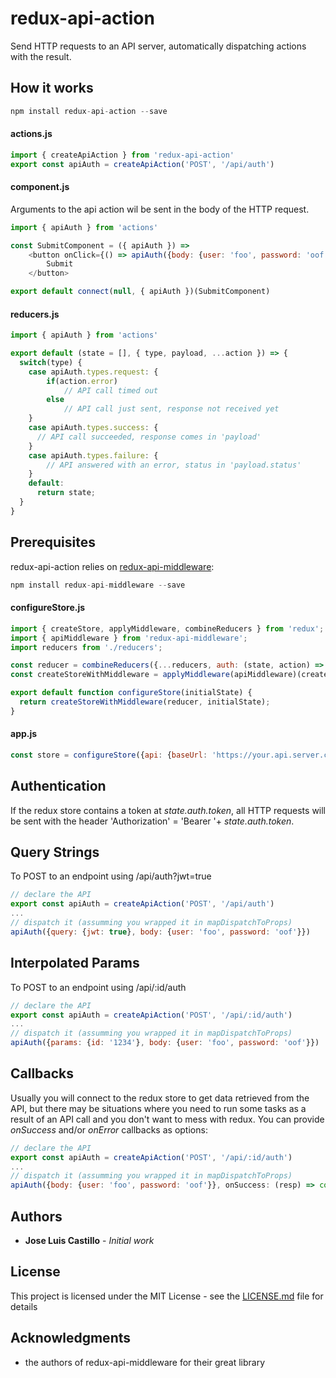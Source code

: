 # redux-api-action

Send HTTP requests to an API server, automatically dispatching actions with the result.


## How it works
```js
npm install redux-api-action --save
```

#### actions.js

```js
import { createApiAction } from 'redux-api-action'
export const apiAuth = createApiAction('POST', '/api/auth')
```

#### component.js
Arguments to the api action wil be sent in the body of the HTTP request.
```js
import { apiAuth } from 'actions'

const SubmitComponent = ({ apiAuth }) =>
    <button onClick={() => apiAuth({body: {user: 'foo', password: 'oof'}})}>
        Submit
    </button>

export default connect(null, { apiAuth })(SubmitComponent)
```

#### reducers.js
```js
import { apiAuth } from 'actions'

export default (state = [], { type, payload, ...action }) => {
  switch(type) {
    case apiAuth.types.request: {
        if(action.error)
            // API call timed out
        else
            // API call just sent, response not received yet
    }
    case apiAuth.types.success: {
      // API call succeeded, response comes in 'payload'
    }
    case apiAuth.types.failure: {
        // API answered with an error, status in 'payload.status'
    }
    default:
      return state;
  }
}
```
 
## Prerequisites

redux-api-action relies on  [redux-api-middleware](https://github.com/agraboso/redux-api-middleware):

```js
npm install redux-api-middleware --save

```

#### configureStore.js

```js
import { createStore, applyMiddleware, combineReducers } from 'redux';
import { apiMiddleware } from 'redux-api-middleware';
import reducers from './reducers';

const reducer = combineReducers({...reducers, auth: (state, action) => state});
const createStoreWithMiddleware = applyMiddleware(apiMiddleware)(createStore);

export default function configureStore(initialState) {
  return createStoreWithMiddleware(reducer, initialState);
}
```

#### app.js

```js
const store = configureStore({api: {baseUrl: 'https://your.api.server.com'}});
```

## Authentication

If the redux store contains a token at *state.auth.token*, all HTTP requests will be sent with the header 'Authorization' = 'Bearer '+ *state.auth.token*.

## Query Strings

To POST to an endpoint using /api/auth?jwt=true

```js
// declare the API
export const apiAuth = createApiAction('POST', '/api/auth')
...
// dispatch it (assumming you wrapped it in mapDispatchToProps)
apiAuth({query: {jwt: true}, body: {user: 'foo', password: 'oof'}})
```

## Interpolated Params

To POST to an endpoint using /api/:id/auth

```js
// declare the API
export const apiAuth = createApiAction('POST', '/api/:id/auth')
...
// dispatch it (assumming you wrapped it in mapDispatchToProps)
apiAuth({params: {id: '1234'}, body: {user: 'foo', password: 'oof'}})
```

## Callbacks

Usually you will connect to the redux store to get data retrieved from the API, but there may be situations where you need to run some tasks as a result of an API call and you don't want to mess with redux. You can provide *onSuccess* and/or *onError* callbacks as options: 

```js
// declare the API
export const apiAuth = createApiAction('POST', '/api/:id/auth')
...
// dispatch it (assumming you wrapped it in mapDispatchToProps)
apiAuth({body: {user: 'foo', password: 'oof'}}, onSuccess: (resp) => console.log(resp), onError: (resp) => console.error(resp))
```

## Authors

* **Jose Luis Castillo** - *Initial work*

## License

This project is licensed under the MIT License - see the [LICENSE.md](LICENSE.md) file for details

## Acknowledgments

* the authors of redux-api-middleware for their great library

